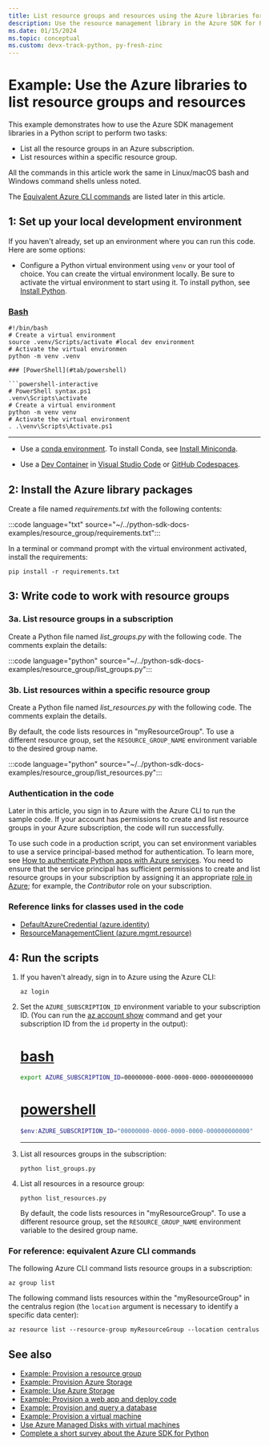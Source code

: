 ```yaml
---
title: List resource groups and resources using the Azure libraries for Python
description: Use the resource management library in the Azure SDK for Python to list resource groups and resources in a group.
ms.date: 01/15/2024
ms.topic: conceptual
ms.custom: devx-track-python, py-fresh-zinc
---
```


# Example: Use the Azure libraries to list resource groups and resources

This example demonstrates how to use the Azure SDK management libraries in a Python script to perform two tasks:

- List all the resource groups in an Azure subscription.
- List resources within a specific resource group.

All the commands in this article work the same in Linux/macOS bash and Windows command shells unless noted.

The [Equivalent Azure CLI commands](#for-reference-equivalent-azure-cli-commands) are listed later in this article.

## 1: Set up your local development environment

If you haven't already, set up an environment where you can run this code. Here are some options:

* Configure a Python virtual environment using `venv` or your tool of choice. You can create the virtual environment locally. Be sure to activate the virtual environment to start using it. To install python, see [Install Python](https://www.python.org/downloads/).

### [Bash](#tab/bash)

```azurecli-interactive
#!/bin/bash
# Create a virtual environment
source .venv/Scripts/activate #local dev environment
# Activate the virtual environmen
python -m venv .venv

### [PowerShell](#tab/powershell)

```powershell-interactive
# PowerShell syntax.ps1
.venv\Scripts\activate
# Create a virtual environment
python -m venv venv
# Activate the virtual environment
. .\venv\Scripts\Activate.ps1
```

---

* Use a [conda environment](https://conda.io/projects/conda/en/latest/user-guide/tasks/manage-environments.html). To install Conda, see [Install Miniconda](https://docs.conda.io/en/latest/miniconda.html).

* Use a [Dev Container](https://containers.dev/) in [Visual Studio Code](https://marketplace.visualstudio.com/items?itemName=ms-vscode-remote.remote-containers) or [GitHub Codespaces](https://docs.github.com/en/codespaces/overview).

## 2: Install the Azure library packages

Create a file named *requirements.txt* with the following contents:

:::code language="txt" source="~/../python-sdk-docs-examples/resource_group/requirements.txt":::

In a terminal or command prompt with the virtual environment activated, install the requirements:

```console
pip install -r requirements.txt
```

## 3: Write code to work with resource groups

### 3a. List resource groups in a subscription

Create a Python file named *list_groups.py* with the following code. The comments explain the details:

:::code language="python" source="~/../python-sdk-docs-examples/resource_group/list_groups.py":::

### 3b. List resources within a specific resource group

Create a Python file named *list_resources.py* with the following code. The comments explain the details.

By default, the code lists resources in "myResourceGroup". To use a different resource group, set the `RESOURCE_GROUP_NAME` environment variable to the desired group name.

:::code language="python" source="~/../python-sdk-docs-examples/resource_group/list_resources.py":::

### Authentication in the code

Later in this article, you sign in to Azure with the Azure CLI to run the sample code. If your account has permissions to create and list resource groups in your Azure subscription, the code will run successfully.

To use such code in a production script, you can set environment variables to use a service principal-based method for authentication. To learn more, see [How to authenticate Python apps with Azure services](../authentication-overview.md). You need to ensure that the service principal has sufficient permissions to create and list resource groups in your subscription by assigning it an appropriate [role in Azure](/azure/role-based-access-control/overview); for example, the *Contributor* role on your subscription.

### Reference links for classes used in the code

- [DefaultAzureCredential (azure.identity)](/python/api/azure-identity/azure.identity.defaultazurecredential)
- [ResourceManagementClient (azure.mgmt.resource)](/python/api/azure-mgmt-resource/azure.mgmt.resource.resourcemanagementclient)

## 4: Run the scripts

1. If you haven't already, sign in to Azure using the Azure CLI:

    ```azurecli
    az login
    ```

1. Set the `AZURE_SUBSCRIPTION_ID` environment variable to your subscription ID. (You can run the [az account show](/cli/azure/account#az-account-show) command and get your subscription ID from the `id` property in the output):

    # [bash](#tab/bash)

    ```bash
    export AZURE_SUBSCRIPTION_ID=00000000-0000-0000-0000-000000000000
    ```

    # [powershell](#tab/powershell)

    ```powershell
    $env:AZURE_SUBSCRIPTION_ID="00000000-0000-0000-0000-000000000000"
    ```

    ---

1. List all resources groups in the subscription:

    ```console
    python list_groups.py
    ```

1. List all resources in a resource group:

    ```console
    python list_resources.py
    ```

    By default, the code lists resources in "myResourceGroup". To use a different resource group, set the `RESOURCE_GROUP_NAME` environment variable to the desired group name.

### For reference: equivalent Azure CLI commands

The following Azure CLI command lists resource groups in a subscription:

```azurecli
az group list
```

The following command lists resources within the "myResourceGroup" in the centralus region (the `location` argument is necessary to identify a specific data center):

```azurecli
az resource list --resource-group myResourceGroup --location centralus
```

## See also

- [Example: Provision a resource group](azure-sdk-example-resource-group.md)
- [Example: Provision Azure Storage](azure-sdk-example-storage.md)
- [Example: Use Azure Storage](azure-sdk-example-storage-use.md)
- [Example: Provision a web app and deploy code](azure-sdk-example-web-app.md)
- [Example: Provision and query a database](azure-sdk-example-database.md)
- [Example: Provision a virtual machine](azure-sdk-example-virtual-machines.md)
- [Use Azure Managed Disks with virtual machines](azure-sdk-samples-managed-disks.md)
- [Complete a short survey about the Azure SDK for Python](https://microsoft.qualtrics.com/jfe/form/SV_bNFX0HECjzPWMiG?Q_CHL=docs)

